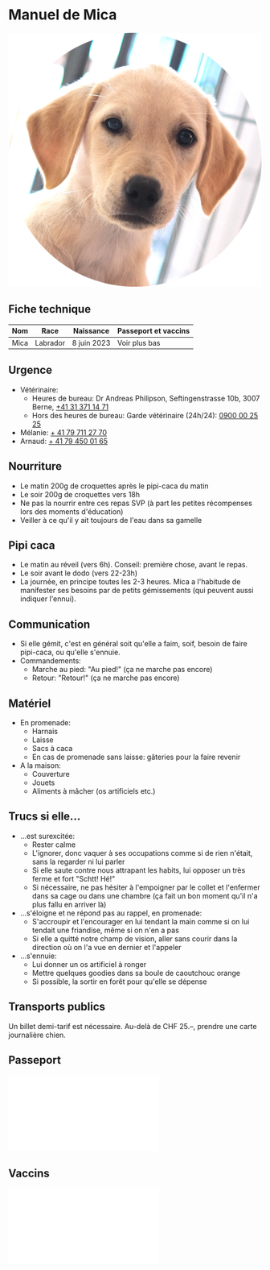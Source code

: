 # Manuel de Mica

![](portrait.png)

## Fiche technique

| Nom | Race | Naissance | Passeport et vaccins |
| --- | --- | --- | --- |
| Mica | Labrador | 8 juin 2023 | Voir plus bas|

## Urgence

- Vétérinaire:
	- Heures de bureau: Dr Andreas Philipson, Seftingenstrasse 10b, 3007 Berne, [+41 31 371 14 71](tel:+41313711471)
	- Hors des heures de bureau: Garde vétérinaire (24h/24):  [0900 00 25 25](tel:0900002525 ) 
- Mélanie: [+ 41 79 711 27 70](tel:+41797112770)
- Arnaud: [+ 41 79 450 01 65](tel:+41794500165)

## Nourriture

- Le matin 200g de croquettes après le pipi-caca du matin
- Le soir 200g de croquettes vers 18h
- Ne pas la nourrir entre ces repas SVP (à part les petites récompenses lors des moments d'éducation)
- Veiller à ce qu'il y ait toujours de l'eau dans sa gamelle

## Pipi caca

- Le matin au réveil (vers 6h). Conseil: première chose, avant le repas.
- Le soir avant le dodo (vers 22-23h)
- La journée, en principe toutes les 2-3 heures. Mica a l'habitude de manifester ses besoins par de petits gémissements (qui peuvent aussi indiquer l'ennui).

## Communication

- Si elle gémit, c'est en général soit qu'elle a faim, soif, besoin de faire pipi-caca, ou qu'elle s'ennuie.
- Commandements:
	- Marche au pied: "Au pied!" (ça ne marche pas encore)
	- Retour: "Retour!" (ça ne marche pas encore)

## Matériel

- En promenade:
	- Harnais
	- Laisse
	- Sacs à caca
	- En cas de promenade sans laisse: gâteries pour la faire revenir
- A la maison:
	- Couverture
	- Jouets
	- Aliments à mâcher (os artificiels etc.)

## Trucs si elle...


- ...est surexcitée:
	- Rester calme
	- L'ignorer, donc vaquer à ses occupations comme si de rien n'était, sans la regarder ni lui parler
	- Si elle saute contre nous attrapant les habits, lui opposer un très ferme et fort "Schtt! Hé!"
	- Si nécessaire, ne pas hésiter à l'empoigner par le collet et l'enfermer dans sa cage ou dans une chambre (ça fait un bon moment qu'il n'a plus fallu en arriver là)
- ...s'éloigne et ne répond pas au rappel, en promenade:
	- S'accroupir et l'encourager en lui tendant la main comme si on lui tendait une friandise, même si on n'en a pas
	- Si elle a quitté notre champ de vision, aller sans courir dans la direction où on l'a vue en dernier et l'appeler
- ...s'ennuie:
	- Lui donner un os artificiel à ronger
	- Mettre quelques goodies dans sa boule de caoutchouc orange
	- Si possible, la sortir en forêt pour qu'elle se dépense

## Transports publics

Un billet demi-tarif est nécessaire. Au-delà de CHF 25.–, prendre une carte journalière chien.

## Passeport

![](2023-10-22_passeport.pdf)

## Vaccins

![](2023-10-22_vaccins.pdf)


